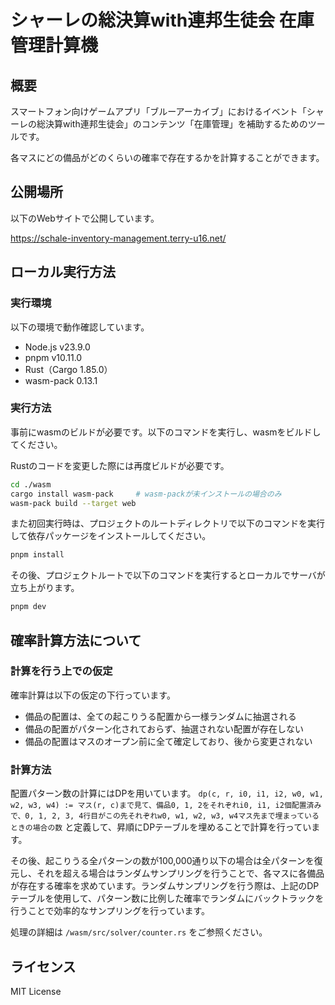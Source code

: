 # シャーレの総決算with連邦生徒会 在庫管理計算機

## 概要

スマートフォン向けゲームアプリ「ブルーアーカイブ」におけるイベント「シャーレの総決算with連邦生徒会」のコンテンツ「在庫管理」を補助するためのツールです。

各マスにどの備品がどのくらいの確率で存在するかを計算することができます。

## 公開場所

以下のWebサイトで公開しています。

https://schale-inventory-management.terry-u16.net/

## ローカル実行方法

### 実行環境

以下の環境で動作確認しています。

- Node.js v23.9.0
- pnpm v10.11.0
- Rust（Cargo 1.85.0）
- wasm-pack 0.13.1

### 実行方法

事前にwasmのビルドが必要です。以下のコマンドを実行し、wasmをビルドしてください。

Rustのコードを変更した際には再度ビルドが必要です。

```sh
cd ./wasm
cargo install wasm-pack     # wasm-packが未インストールの場合のみ
wasm-pack build --target web
```

また初回実行時は、プロジェクトのルートディレクトリで以下のコマンドを実行して依存パッケージをインストールしてください。

```sh
pnpm install
```

その後、プロジェクトルートで以下のコマンドを実行するとローカルでサーバが立ち上がります。

```sh
pnpm dev
```

## 確率計算方法について

### 計算を行う上での仮定

確率計算は以下の仮定の下行っています。

- 備品の配置は、全ての起こりうる配置から一様ランダムに抽選される
- 備品の配置がパターン化されておらず、抽選されない配置が存在しない
- 備品の配置はマスのオープン前に全て確定しており、後から変更されない

### 計算方法

配置パターン数の計算にはDPを用いています。 `dp(c, r, i0, i1, i2, w0, w1, w2, w3, w4) := マス(r, c)まで見て、備品0, 1, 2をそれぞれi0, i1, i2個配置済みで、0, 1, 2, 3, 4行目がこの先それぞれw0, w1, w2, w3, w4マス先まで埋まっているときの場合の数` と定義して、昇順にDPテーブルを埋めることで計算を行っています。

その後、起こりうる全パターンの数が100,000通り以下の場合は全パターンを復元し、それを超える場合はランダムサンプリングを行うことで、各マスに各備品が存在する確率を求めています。ランダムサンプリングを行う際は、上記のDPテーブルを使用して、パターン数に比例した確率でランダムにバックトラックを行うことで効率的なサンプリングを行っています。

処理の詳細は `/wasm/src/solver/counter.rs` をご参照ください。

## ライセンス

MIT License
